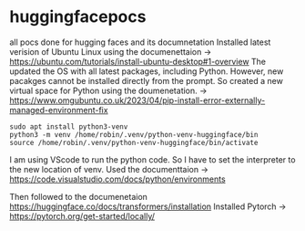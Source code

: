 # huggingfacepocs
all pocs done for hugging faces and its documnetation
Installed latest verision of Ubuntu Linux using the documenettaion -> https://ubuntu.com/tutorials/install-ubuntu-desktop#1-overview
The updated the OS with all latest packages, including Python.  However, new pacakges cannot be installed directly from the prompt.
So created a new virtual space for Python using the doumenetation. -> https://www.omgubuntu.co.uk/2023/04/pip-install-error-externally-managed-environment-fix

    sudo apt install python3-venv
    python3 -m venv /home/robin/.venv/python-venv-huggingface/bin
    source /home/robin/.venv/python-venv-huggingface/bin/activate

I am using VScode to run the python code. So I have to set the interpreter to the new location of venv.
Used the documenttaion -> https://code.visualstudio.com/docs/python/environments

Then followed to the documenetaion 
    https://huggingface.co/docs/transformers/installation
Installed Pytorch -> https://pytorch.org/get-started/locally/
